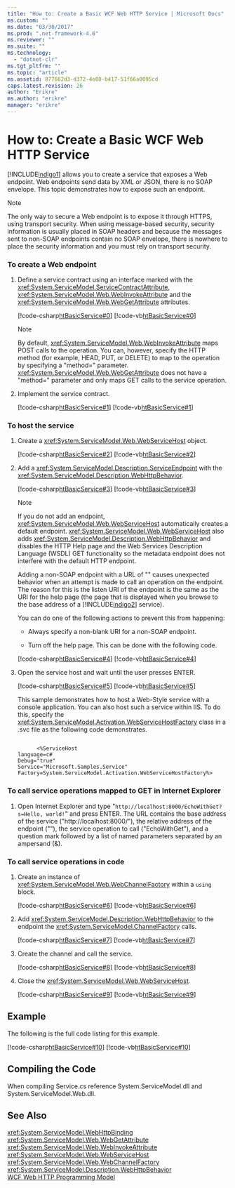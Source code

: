 ```yaml
---
title: "How to: Create a Basic WCF Web HTTP Service | Microsoft Docs"
ms.custom: ""
ms.date: "03/30/2017"
ms.prod: ".net-framework-4.6"
ms.reviewer: ""
ms.suite: ""
ms.technology: 
  - "dotnet-clr"
ms.tgt_pltfrm: ""
ms.topic: "article"
ms.assetid: 877662d3-d372-4e08-b417-51f66a0095cd
caps.latest.revision: 26
author: "Erikre"
ms.author: "erikre"
manager: "erikre"
---
```

# How to: Create a Basic WCF Web HTTP Service
[!INCLUDE[indigo1](../../../../includes/indigo1-md.md)] allows you to create a service that exposes a Web endpoint. Web endpoints send data by XML or JSON, there is no SOAP envelope. This topic demonstrates how to expose such an endpoint.  
  
> [!NOTE]
>  The only way to secure a Web endpoint is to expose it through HTTPS, using transport security. When using message-based security, security information is usually placed in SOAP headers and because the messages sent to non-SOAP endpoints contain no SOAP envelope, there is nowhere to place the security information and you must rely on transport security.  
  
### To create a Web endpoint  
  
1.  Define a service contract using an interface marked with the <xref:System.ServiceModel.ServiceContractAttribute>, <xref:System.ServiceModel.Web.WebInvokeAttribute> and the <xref:System.ServiceModel.Web.WebGetAttribute> attributes.  
  
     [!code-csharp[htBasicService#0](../../../../samples/snippets/csharp/VS_Snippets_CFX/htbasicservice/cs/service.cs#0)]
     [!code-vb[htBasicService#0](../../../../samples/snippets/visualbasic/VS_Snippets_CFX/htbasicservice/vb/service.vb#0)]  
  
    > [!NOTE]
    >  By default, <xref:System.ServiceModel.Web.WebInvokeAttribute> maps POST calls to the operation. You can, however, specify the HTTP method (for example, HEAD, PUT, or DELETE) to map to the operation by specifying a "method=" parameter. <xref:System.ServiceModel.Web.WebGetAttribute> does not have a "method=" parameter and only maps GET calls to the service operation.  
  
2.  Implement the service contract.  
  
     [!code-csharp[htBasicService#1](../../../../samples/snippets/csharp/VS_Snippets_CFX/htbasicservice/cs/service.cs#1)]
     [!code-vb[htBasicService#1](../../../../samples/snippets/visualbasic/VS_Snippets_CFX/htbasicservice/vb/service.vb#1)]  
  
### To host the service  
  
1.  Create a <xref:System.ServiceModel.Web.WebServiceHost> object.  
  
     [!code-csharp[htBasicService#2](../../../../samples/snippets/csharp/VS_Snippets_CFX/htbasicservice/cs/service.cs#2)]
     [!code-vb[htBasicService#2](../../../../samples/snippets/visualbasic/VS_Snippets_CFX/htbasicservice/vb/service.vb#2)]  
  
2.  Add a <xref:System.ServiceModel.Description.ServiceEndpoint> with the <xref:System.ServiceModel.Description.WebHttpBehavior>.  
  
     [!code-csharp[htBasicService#3](../../../../samples/snippets/csharp/VS_Snippets_CFX/htbasicservice/cs/service.cs#3)]
     [!code-vb[htBasicService#3](../../../../samples/snippets/visualbasic/VS_Snippets_CFX/htbasicservice/vb/service.vb#3)]  
  
    > [!NOTE]
    >  If you do not add an endpoint, <xref:System.ServiceModel.Web.WebServiceHost> automatically creates a default endpoint. <xref:System.ServiceModel.Web.WebServiceHost> also adds <xref:System.ServiceModel.Description.WebHttpBehavior> and disables the HTTP Help page and the Web Services Description Language (WSDL) GET functionality so the metadata endpoint does not interfere with the default HTTP endpoint.  
    >   
    >  Adding a non-SOAP endpoint with a URL of "" causes unexpected behavior when an attempt is made to call an operation on the endpoint. The reason for this is the listen URI of the endpoint is the same as the URI for the help page (the page that is displayed when you browse to the base address of a [!INCLUDE[indigo2](../../../../includes/indigo2-md.md)] service).  
  
     You can do one of the following actions to prevent this from happening:  
  
    -   Always specify a non-blank URI for a non-SOAP endpoint.  
  
    -   Turn off the help page. This can be done with the following code.  
  
     [!code-csharp[htBasicService#4](../../../../samples/snippets/csharp/VS_Snippets_CFX/htbasicservice/cs/snippets.cs#4)]
     [!code-vb[htBasicService#4](../../../../samples/snippets/visualbasic/VS_Snippets_CFX/htbasicservice/vb/snippets.vb#4)]  
  
3.  Open the service host and wait until the user presses ENTER.  
  
     [!code-csharp[htBasicService#5](../../../../samples/snippets/csharp/VS_Snippets_CFX/htbasicservice/cs/snippets.cs#5)]
     [!code-vb[htBasicService#5](../../../../samples/snippets/visualbasic/VS_Snippets_CFX/htbasicservice/vb/snippets.vb#5)]  
  
     This sample demonstrates how to host a Web-Style service with a console application. You can also host such a service within IIS. To do this, specify the <xref:System.ServiceModel.Activation.WebServiceHostFactory> class in a .svc file as the following code demonstrates.  
  
    ```  
  
          <%ServiceHost   
    language=c#  
    Debug="true"  
    Service="Microsoft.Samples.Service"  
    Factory=System.ServiceModel.Activation.WebServiceHostFactory%>  
    ```  
  
### To call service operations mapped to GET in Internet Explorer  
  
1.  Open Internet Explorer and type "`http://localhost:8000/EchoWithGet?s=Hello, world!`" and press ENTER. The URL contains the base address of the service ("http://localhost:8000/"), the relative address of the endpoint (""), the service operation to call ("EchoWithGet"), and a question mark followed by a list of named parameters separated by an ampersand (&).  
  
### To call service operations in code  
  
1.  Create an instance of <xref:System.ServiceModel.Web.WebChannelFactory> within a `using` block.  
  
     [!code-csharp[htBasicService#6](../../../../samples/snippets/csharp/VS_Snippets_CFX/htbasicservice/cs/service.cs#6)]
     [!code-vb[htBasicService#6](../../../../samples/snippets/visualbasic/VS_Snippets_CFX/htbasicservice/vb/service.vb#6)]  
  
2.  Add <xref:System.ServiceModel.Description.WebHttpBehavior> to the endpoint the <xref:System.ServiceModel.ChannelFactory> calls.  
  
     [!code-csharp[htBasicService#7](../../../../samples/snippets/csharp/VS_Snippets_CFX/htbasicservice/cs/service.cs#7)]
     [!code-vb[htBasicService#7](../../../../samples/snippets/visualbasic/VS_Snippets_CFX/htbasicservice/vb/service.vb#7)]  
  
3.  Create the channel and call the service.  
  
     [!code-csharp[htBasicService#8](../../../../samples/snippets/csharp/VS_Snippets_CFX/htbasicservice/cs/service.cs#8)]
     [!code-vb[htBasicService#8](../../../../samples/snippets/visualbasic/VS_Snippets_CFX/htbasicservice/vb/service.vb#8)]  
  
4.  Close the <xref:System.ServiceModel.Web.WebServiceHost>.  
  
     [!code-csharp[htBasicService#9](../../../../samples/snippets/csharp/VS_Snippets_CFX/htbasicservice/cs/service.cs#9)]
     [!code-vb[htBasicService#9](../../../../samples/snippets/visualbasic/VS_Snippets_CFX/htbasicservice/vb/service.vb#9)]  
  
## Example  
 The following is the full code listing for this example.  
  
 [!code-csharp[htBasicService#10](../../../../samples/snippets/csharp/VS_Snippets_CFX/htbasicservice/cs/service.cs#10)]
 [!code-vb[htBasicService#10](../../../../samples/snippets/visualbasic/VS_Snippets_CFX/htbasicservice/vb/service.vb#10)]  
  
## Compiling the Code  
 When compiling Service.cs reference System.ServiceModel.dll and System.ServiceModel.Web.dll.  
  
## See Also  
 <xref:System.ServiceModel.WebHttpBinding>   
 <xref:System.ServiceModel.Web.WebGetAttribute>   
 <xref:System.ServiceModel.Web.WebInvokeAttribute>   
 <xref:System.ServiceModel.Web.WebServiceHost>   
 <xref:System.ServiceModel.Web.WebChannelFactory>   
 <xref:System.ServiceModel.Description.WebHttpBehavior>   
 [WCF Web HTTP Programming Model](../../../../docs/framework/wcf/feature-details/wcf-web-http-programming-model.md)